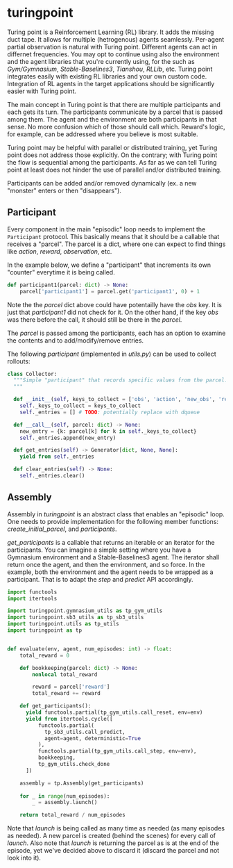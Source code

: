 # turingpoint

Turing point is a Reinforcement Learning (RL) library. It adds the missing duct tape.
It allows for multiple (hetrogenous) agents seamlessly. Per-agent partial observation is natural with Turing point.
Different agents can act in differnet frequencies.
You may opt to continue using also the environment and the agent libraries that you're currently using, for the such as *Gym/Gymnasium*, *Stable-Baselines3*, *Tianshou*, *RLLib*, etc.
Turing point integrates easily with existing RL libraries and your own custom code.
Integration of RL agents in the target applications should be significantly easier with Turing point.

The main concept in Turing point is that there are multiple participants and each gets its turn.
The participants communicate by a parcel that is passed among them. The agent and the environment are both participants in that sense. No more confusion which of those should call which. Reward's logic, for example,
can be addressed where you believe is most suitable.

Turing point may be helpful with parallel or distributed training, yet Turing point does not address those explicitly. On the contrary; with Turing point the flow is sequential among the participants. As far as we can tell Turing point at least does not hinder the use of parallel and/or distributed training.

Participants can be added and/or removed dynamically (ex. a new "monster" enters or then "disappears").

## Participant

Every component in the main "episodic" loop needs to implement the ```Participant``` protocol. This basically means that it should be a callable that receives a "parcel". The parcel is a dict, where one can expect to find things like *action*, *reward*, *observation*, etc.  

In the example below, we define a "participant" that increments its own "counter" everytime it is being called.

``` py
def participant1(parcel: dict) -> None:
    parcel['participant1'] = parcel.get('participant1', 0) + 1
```

Note the the *parcel* dict above could have potentailly have the *obs* key.
It is just that *participant1* did not check for it.
On the other hand, if the key *obs* was there before the call, it should still be there in the *parcel*.

The *parcel* is passed among the participants, each has an option to examine the contents and to add/modify/remove entries.

The following *participant* (implemented in *utils.py*) can be used to collect rollouts:

``` py
class Collector:
  """Simple "participant" that records specific values from the parcel.
  """

  def __init__(self, keys_to_collect = ['obs', 'action', 'new_obs', 'reward', 'done']):
    self._keys_to_collect = keys_to_collect
    self._entries = [] # TODO: potentially replace with dqueue

  def __call__(self, parcel: dict) -> None:
    new_entry = {k: parcel[k] for k in self._keys_to_collect}
    self._entries.append(new_entry)

  def get_entries(self) -> Generator[dict, None, None]:
    yield from self._entries

  def clear_entries(self) -> None:
    self._entries.clear()
```

## Assembly

Assembly in *turingpoint* is an abstract class that enables an "episodic" loop. One needs to provide implementation for the following member functions: *create_initial_parcel*, and *participants*.

*get_participants* is a callable that returns an iterable or an iterator for the participants. You can imagine a simple setting where you have a Gymnasium environment and a Stable-Baselines3 agent. The iterator shall return once the agent, and then the environment, and so force.
In the example, both the environment and the agent needs to be wrapped as a participant. That is to adapt the *step* and *predict* API accordingly.

``` py linenums="1"
import functools
import itertools

import turingpoint.gymnasium_utils as tp_gym_utils
import turingpoint.sb3_utils as tp_sb3_utils
import turingpoint.utils as tp_utils
import turingpoint as tp


def evaluate(env, agent, num_episodes: int) -> float:
    total_reward = 0

    def bookkeeping(parcel: dict) -> None:
        nonlocal total_reward

        reward = parcel['reward']
        total_reward += reward

    def get_participants():
      yield functools.partial(tp_gym_utils.call_reset, env=env)
      yield from itertools.cycle([
          functools.partial(
            tp_sb3_utils.call_predict,
            agent=agent, deterministic=True
          ),
          functools.partial(tp_gym_utils.call_step, env=env),
          bookkeeping,
          tp_gym_utils.check_done
      ]) 

    assembly = tp.Assembly(get_participants)
      
    for _ in range(num_episodes):
        _ = assembly.launch()

    return total_reward / num_episodes
```

Note that *launch* is being called as many time as needed (as many episodes as needed).
A new parcel is created (behind the scenes) for every call of *launch*.
Also note that *launch* is returning the parcel as is at the end of the episode, yet we've decided above to discard it (discard the parcel and not look into it).
